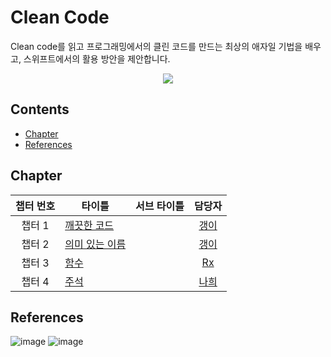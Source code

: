 # Clean Code
Clean code를 읽고 프로그래밍에서의 클린 코드를 만드는 최상의 애자일 기법을 배우고, 스위프트에서의 활용 방안을 제안합니다.

<p align="center">
  <img src="https://image.aladin.co.kr/product/3408/36/cover500/8966260950_2.jpg" />
</p>

## Contents

- [Chapter](#Chapter)
- [References](#References)

## Chapter

| 챕터 번호 | <center>타이틀</center> | <center>서브 타이틀</center> | 담당자 |
|:-----:|-------|-------|:------:|
| 챕터 1 | [깨끗한 코드](1장_깨끗한_코드/chapter1.md) | | [갱이][gaeng2y] |
| 챕터 2 | [의미 있는 이름](2장_의미_있는_이름/chapter2.md) | | [갱이][gaeng2y] |
| 챕터 3 | [함수](3장_함수/chapter3.md) | | [Rx][kangddong] |
| 챕터 4 | [주석](4장_주석/chapter4.md) | | [나희][nahee] |

## References

![image](https://user-images.githubusercontent.com/48209839/197956570-f12f9f03-e53f-4797-8417-0f3b363a1606.png) ![image](https://user-images.githubusercontent.com/48209839/197956642-1b386afb-0059-48d1-bf5d-b95003fcd1ad.png)



[gaeng2y]: https://github.com/gaeng2y
[nahee]: https://github.com/k-nh
[heejin]: https://github.com/heejin342
[kangddong]: https://github.com/kangddong
